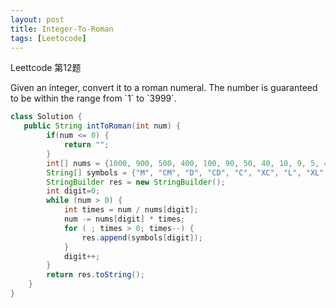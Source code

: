 ```yaml
---
layout: post
title: Integer-To-Roman
tags: [Leetocode]
---
```

Leettcode 第12题

<div class="note default"><p>
Given an integer, convert it to a roman numeral.
The number is guaranteed to be within the range from `1` to `3999`.
</p></div>

```java
class Solution {
   public String intToRoman(int num) {
		if(num <= 0) {
			return "";
		}
	    int[] nums = {1000, 900, 500, 400, 100, 90, 50, 40, 10, 9, 5, 4, 1};
	    String[] symbols = {"M", "CM", "D", "CD", "C", "XC", "L", "XL", "X", "IX", "V", "IV", "I"};
	    StringBuilder res = new StringBuilder();
	    int digit=0;
	    while (num > 0) {
	        int times = num / nums[digit];
	        num -= nums[digit] * times;
	        for ( ; times > 0; times--) {
	            res.append(symbols[digit]);
	        }
	        digit++;
	    }
	    return res.toString();
	}
}
```

